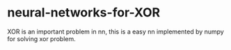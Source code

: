 # neural-networks-for-XOR
XOR is an important problem in nn, this is a easy nn implemented by numpy for solving xor problem.
